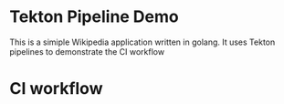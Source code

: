 # Tekton Pipeline Demo
This is a simiple Wikipedia application written in golang. It uses Tekton pipelines to demonstrate the CI workflow

# CI workflow


 
